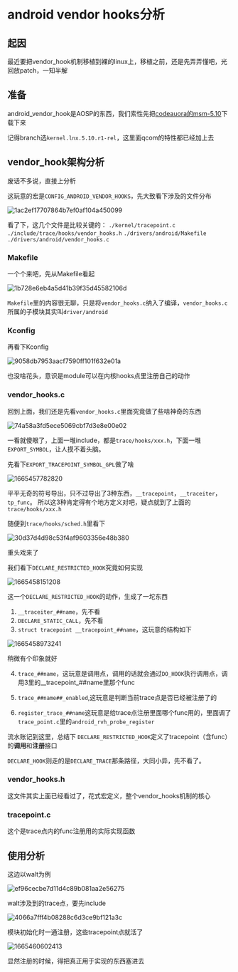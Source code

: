 # android vendor hooks分析

## 起因
最近要把vendor_hook机制移植到裸的linux上，移植之前，还是先弄弄懂吧，光回放patch，一知半解

## 准备
android_vendor_hook是AOSP的东西，我们索性先把[codeauora的msm-5.10](https://source.codeaurora.org/quic/la/kernel/msm-5.10/)下载下来

记得branch选`kernel.lnx.5.10.r1-rel`，这里面qcom的特性都已经加上去

## vendor_hook架构分析
废话不多说，直接上分析

这玩意的宏是`CONFIG_ANDROID_VENDOR_HOOKS`，先大致看下涉及的文件分布

![1ac2ef17707864b7ef0af104a450099](https://user-images.githubusercontent.com/31315527/194986491-566320de-3bd8-4d20-9b75-6eb5d219f37f.png)

看了下，这几个文件是比较关键的：
`./kernel/tracepoint.c`
`./include/trace/hooks/vendor_hooks.h`
`./drivers/android/Makefile`
`./drivers/android/vendor_hooks.c`

### Makefile
一个个来吧，先从Makefile看起

![1b728e6eb4a5d41b39f35d45582106d](https://user-images.githubusercontent.com/31315527/194986980-60f2e425-3ae7-4441-9916-3bafb2db04d9.png)

`Makefile`里的内容很无聊，只是将`vendor_hooks.c`纳入了编译，`vendor_hooks.c`所属的子模块其实叫`driver/android`

### Kconfig
再看下Kconfig

![9058db7953aacf7590ff101f632e01a](https://user-images.githubusercontent.com/31315527/194987335-17173841-1edb-45ea-ae34-257d10fbc330.png)

也没啥花头，意识是module可以在内核hooks点里注册自己的动作

### vendor_hooks.c
回到上面，我们还是先看`vendor_hooks.c`里面究竟做了些啥神奇的东西

![74a58a3fd5ece5069cbf7d3e8e00e02](https://user-images.githubusercontent.com/31315527/194987858-eb062653-f516-4d6f-9b92-f103b53e1bec.png)

一看就傻眼了，上面一堆include，都是`trace/hooks/xxx.h`，下面一堆`EXPORT_SYMBOL`，让人摸不着头脑。

先看下`EXPORT_TRACEPOINT_SYMBOL_GPL`做了啥

![1665457782820](https://user-images.githubusercontent.com/31315527/194988318-6e66e4ce-b682-4b16-9185-639bb291360f.png)

平平无奇的符号导出，只不过导出了3种东西，`__tracepoint`，`__traceiter`，`tp_func`。
所以这3种肯定得有个地方定义对吧，疑点就到了上面的`trace/hooks/xxx.h`

随便到`trace/hooks/sched.h`里看下

![30d37d4d98c53f4af9603356e48b380](https://user-images.githubusercontent.com/31315527/194988877-bf05c0bf-836c-400d-8415-3201737a7469.png)

重头戏来了

我们看下`DECLARE_RESTRICTED_HOOK`究竟如何实现

![1665458151208](https://user-images.githubusercontent.com/31315527/194989054-44442743-112b-49a7-8a11-66d9489c0dde.png)

这一个`DECLARE_RESTRICTED_HOOK`的动作，生成了一坨东西

1. `__traceiter_##name`，先不看
2. `DECLARE_STATIC_CALL`，先不看
3. `struct tracepoint __tracepoint_##name`，这玩意的结构如下

![1665458973241](https://user-images.githubusercontent.com/31315527/194990653-f6626777-fc0c-4649-8295-7d6c0e5f6d5b.png)

稍微有个印象就好

4. `trace_##name`，这玩意是调用点，调用的话就会通过`DO_HOOK`执行调用点，调用3里的__tracepoint_##name里那个func

5. `trace_##name##_enabled`,这玩意是判断当前trace点是否已经被注册了的

6. `register_trace_##name`这玩意是给trace点注册里面哪个func用的，里面调了`trace_point.c`里的`android_rvh_probe_register`

流水账记到这里，总结下
`DECLARE_RESTRICTED_HOOK`定义了tracepoint（含func）的**调用**和**注册**接口

`DECLARE_HOOK`则走的是`DECLARE_TRACE`那条路径，大同小异，先不看了。

### vendor_hooks.h
这文件其实上面已经看过了，花式宏定义，整个vendor_hooks机制的核心


### tracepoint.c
这个是trace点内的func注册用的实际实现函数

## 使用分析
这边以walt为例

![ef96cecbe7d11d4c89b081aa2e56275](https://user-images.githubusercontent.com/31315527/194993632-f601dda8-73df-4c64-b08c-6896ef530d42.png)

walt涉及到的trace点，要先include

![4066a7fff4b08288c6d3ce9bf121a3c](https://user-images.githubusercontent.com/31315527/194993711-99ee295f-25c2-40ab-845d-d156f460c0df.png)

模块初始化时一通注册，这些tracepoint点就活了

![1665460602413](https://user-images.githubusercontent.com/31315527/194993798-0dfef72b-f0c1-4439-a98d-bcdbf2b8616e.png)

显然注册的时候，得把真正用于实现的东西塞进去










